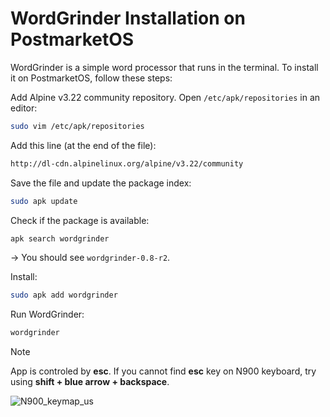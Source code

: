 # WordGrinder Installation on PostmarketOS
WordGrinder is a simple word processor that runs in the terminal. To install it on PostmarketOS, follow these steps:

Add Alpine v3.22 community repository.
Open `/etc/apk/repositories` in an editor:

```bash
sudo vim /etc/apk/repositories
```

Add this line (at the end of the file):

```bash
http://dl-cdn.alpinelinux.org/alpine/v3.22/community
```
Save the file and update the package index:

```bash
sudo apk update
```
Check if the package is available:

```bash
apk search wordgrinder
```
→ You should see `wordgrinder-0.8-r2`.

Install:

```bash
sudo apk add wordgrinder
```

Run WordGrinder:
```bash
wordgrinder
```


> [!note]
> App is controled by **esc**. If you cannot find **esc** key on N900 keyboard, try using **shift + blue arrow + backspace**.

![N900_keymap_us](https://wiki.postmarketos.org/images/thumb/e/e1/N900_keymap_us.jpg/1600px-N900_keymap_us.jpg)